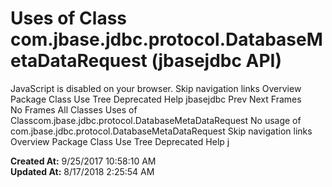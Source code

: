 # Uses of Class com.jbase.jdbc.protocol.DatabaseMetaDataRequest (jbasejdbc   API)

JavaScript is disabled on your browser. Skip navigation links Overview Package Class Use Tree Deprecated Help jbasejdbc Prev Next Frames No Frames All Classes Uses of Classcom.jbase.jdbc.protocol.DatabaseMetaDataRequest No usage of com.jbase.jdbc.protocol.DatabaseMetaDataRequest Skip navigation links Overview Package Class Use Tree Deprecated Help j  

**Created At:** 9/25/2017 10:58:10 AM  
**Updated At:** 8/17/2018 2:25:54 AM  

